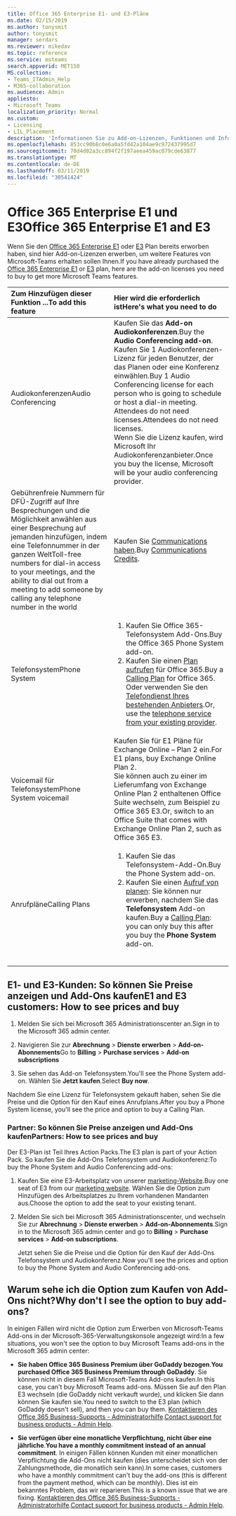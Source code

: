 ```yaml
---
title: Office 365 Enterprise E1- und E3-Pläne
ms.date: 02/15/2019
ms.author: tonysmit
author: tonysmit
manager: serdars
ms.reviewer: mikedav
ms.topic: reference
ms.service: msteams
search.appverid: MET150
MS.collection:
- Teams_ITAdmin_Help
- M365-collaboration
ms.audience: Admin
appliesto:
- Microsoft Teams
localization_priority: Normal
ms.custom:
- Licensing
- LIL_Placement
description: 'Informationen Sie zu Add-on-Lizenzen, Funktionen und Informationen zum Erwerben von Office 365 Enterprise E1 und E3 Pläne. '
ms.openlocfilehash: 853cc90b8c0e6a0a5fd42a104ae9c972437995d7
ms.sourcegitcommit: 70d4d02a3cc894f2f197aeea459ac079cde63877
ms.translationtype: MT
ms.contentlocale: de-DE
ms.lasthandoff: 03/11/2019
ms.locfileid: "30541424"
---
```

# <a name="office-365-enterprise-e1-and-e3"></a><span data-ttu-id="6fcb5-103">Office 365 Enterprise E1 und E3</span><span class="sxs-lookup"><span data-stu-id="6fcb5-103">Office 365 Enterprise E1 and E3</span></span>

<span data-ttu-id="6fcb5-104">Wenn Sie den [Office 365 Enterprise E1](https://products.office.com/en-us/business/office-365-enterprise-e1-business-software) oder [E3](https://products.office.com/en-us/business/office-365-enterprise-e3-business-software) Plan bereits erworben haben, sind hier Add-on-Lizenzen erwerben, um weitere Features von Microsoft-Teams erhalten sollen Ihnen.</span><span class="sxs-lookup"><span data-stu-id="6fcb5-104">If you have already purchased the [Office 365 Enterprise E1](https://products.office.com/en-us/business/office-365-enterprise-e1-business-software) or [E3](https://products.office.com/en-us/business/office-365-enterprise-e3-business-software) plan, here are the add-on licenses you need to buy to get more Microsoft Teams features.</span></span>

|<span data-ttu-id="6fcb5-105">Zum Hinzufügen dieser Funktion ...</span><span class="sxs-lookup"><span data-stu-id="6fcb5-105">To add this feature</span></span>|<span data-ttu-id="6fcb5-106">Hier wird die erforderlich ist</span><span class="sxs-lookup"><span data-stu-id="6fcb5-106">Here's what you need to do</span></span>|
|:------------------|:--------------------------|
|<span data-ttu-id="6fcb5-107">Audiokonferenzen</span><span class="sxs-lookup"><span data-stu-id="6fcb5-107">Audio Conferencing</span></span> <br/> <br/> |<span data-ttu-id="6fcb5-108">Kaufen Sie das **Add-on Audiokonferenzen**.</span><span class="sxs-lookup"><span data-stu-id="6fcb5-108">Buy the **Audio Conferencing add-on**.</span></span> <br/><span data-ttu-id="6fcb5-109">Kaufen Sie 1 Audiokonferenzen-Lizenz für jeden Benutzer, der das Planen oder eine Konferenz einwählen.</span><span class="sxs-lookup"><span data-stu-id="6fcb5-109">Buy 1 Audio Conferencing license for each person who is going to schedule or host a dial-in meeting.</span></span> <span data-ttu-id="6fcb5-110">Attendees do not need licenses.</span><span class="sxs-lookup"><span data-stu-id="6fcb5-110">Attendees do not need licenses.</span></span><br/> <span data-ttu-id="6fcb5-111">Wenn Sie die Lizenz kaufen, wird Microsoft Ihr Audiokonferenzanbieter.</span><span class="sxs-lookup"><span data-stu-id="6fcb5-111">Once you buy the license, Microsoft will be your audio conferencing provider.</span></span> |
|<span data-ttu-id="6fcb5-112">Gebührenfreie Nummern für DFÜ-Zugriff auf Ihre Besprechungen und die Möglichkeit anwählen aus einer Besprechung auf jemanden hinzufügen, indem eine Telefonnummer in der ganzen Welt</span><span class="sxs-lookup"><span data-stu-id="6fcb5-112">Toll-free numbers for dial-in access to your meetings, and the ability to dial out from a meeting to add someone by calling any telephone number in the world</span></span><br/> | <span data-ttu-id="6fcb5-113">Kaufen Sie [Communications haben](../add-funds-and-manage-communications-credits.md).</span><span class="sxs-lookup"><span data-stu-id="6fcb5-113">Buy [Communications Credits](../add-funds-and-manage-communications-credits.md).</span></span>|
|<span data-ttu-id="6fcb5-114">Telefonsystem</span><span class="sxs-lookup"><span data-stu-id="6fcb5-114">Phone System</span></span> <br/> |<ol><li><span data-ttu-id="6fcb5-115">Kaufen Sie Office 365-Telefonsystem Add-Ons.</span><span class="sxs-lookup"><span data-stu-id="6fcb5-115">Buy the Office 365 Phone System add-on.</span></span> </li><li><span data-ttu-id="6fcb5-116">Kaufen Sie einen [Plan aufrufen](../calling-plans-for-office-365.md) für Office 365.</span><span class="sxs-lookup"><span data-stu-id="6fcb5-116">Buy a [Calling Plan](../calling-plans-for-office-365.md) for Office 365.</span></span></li></ul><span data-ttu-id="6fcb5-117">Oder verwenden Sie den [Telefondienst Ihres bestehenden Anbieters](microsoft-teams-add-on-licensing.md#bkmk_existing).</span><span class="sxs-lookup"><span data-stu-id="6fcb5-117">Or, use the [telephone service from your existing provider](microsoft-teams-add-on-licensing.md#bkmk_existing).</span></span>  <br/> |
|<span data-ttu-id="6fcb5-118">Voicemail für Telefonsystem</span><span class="sxs-lookup"><span data-stu-id="6fcb5-118">Phone System voicemail</span></span><br/> |<span data-ttu-id="6fcb5-119">Kaufen Sie für E1 Pläne für Exchange Online – Plan 2 ein.</span><span class="sxs-lookup"><span data-stu-id="6fcb5-119">For E1 plans, buy Exchange Online Plan 2.</span></span> <br/><span data-ttu-id="6fcb5-120">Sie können auch zu einer im Lieferumfang von Exchange Online Plan 2 enthaltenen Office Suite wechseln, zum Beispiel zu Office 365 E3.</span><span class="sxs-lookup"><span data-stu-id="6fcb5-120">Or, switch to an Office Suite that comes with Exchange Online Plan 2, such as Office 365 E3.</span></span> |
|<span data-ttu-id="6fcb5-121">Anrufpläne</span><span class="sxs-lookup"><span data-stu-id="6fcb5-121">Calling Plans</span></span><br/> |<ol><li><span data-ttu-id="6fcb5-122">Kaufen Sie das Telefonsystem-Add-On.</span><span class="sxs-lookup"><span data-stu-id="6fcb5-122">Buy the Phone System add-on.</span></span></li><li><span data-ttu-id="6fcb5-123">Kaufen Sie einen [Aufruf von planen](../calling-plans-for-office-365.md): Sie können nur erwerben, nachdem Sie das **Telefonsystem** Add-on kaufen.</span><span class="sxs-lookup"><span data-stu-id="6fcb5-123">Buy a [Calling Plan](../calling-plans-for-office-365.md): you can only buy this after you buy the **Phone System** add-on.</span></span></li></ol> <br/> |
   
  
## <a name="e1-and-e3-customers-how-to-see-prices-and-buy"></a><span data-ttu-id="6fcb5-124">E1- und E3-Kunden: So können Sie Preise anzeigen und Add-Ons kaufen</span><span class="sxs-lookup"><span data-stu-id="6fcb5-124">E1 and E3 customers: How to see prices and buy</span></span>
<span data-ttu-id="6fcb5-125"><a name="bkmk_buypremium"> </a></span><span class="sxs-lookup"><span data-stu-id="6fcb5-125"></span></span>

1. <span data-ttu-id="6fcb5-126">Melden Sie sich bei Microsoft 365 Administrationscenter an.</span><span class="sxs-lookup"><span data-stu-id="6fcb5-126">Sign in to the Microsoft 365 admin center.</span></span>

2. <span data-ttu-id="6fcb5-127">Navigieren Sie zur **Abrechnung** > **Dienste erwerben** > **Add-on-Abonnements**</span><span class="sxs-lookup"><span data-stu-id="6fcb5-127">Go to **Billing** > **Purchase services** > **Add-on subscriptions**</span></span>

3. <span data-ttu-id="6fcb5-128">Sie sehen das Add-on Telefonsystem.</span><span class="sxs-lookup"><span data-stu-id="6fcb5-128">You'll see the Phone System add-on.</span></span> <span data-ttu-id="6fcb5-129">Wählen Sie **Jetzt kaufen**.</span><span class="sxs-lookup"><span data-stu-id="6fcb5-129">Select **Buy now**.</span></span> 

<span data-ttu-id="6fcb5-130">Nachdem Sie eine Lizenz für Telefonsystem gekauft haben, sehen Sie die Preise und die Option für den Kauf eines Anrufplans.</span><span class="sxs-lookup"><span data-stu-id="6fcb5-130">After you buy a Phone System license, you'll see the price and option to buy a Calling Plan.</span></span>

### <a name="partners-how-to-see-prices-and-buy"></a><span data-ttu-id="6fcb5-131">Partner: So können Sie Preise anzeigen und Add-Ons kaufen</span><span class="sxs-lookup"><span data-stu-id="6fcb5-131">Partners: How to see prices and buy</span></span>
<span data-ttu-id="6fcb5-132"><a name="bkmk_partners"> </a></span><span class="sxs-lookup"><span data-stu-id="6fcb5-132"></span></span>

<span data-ttu-id="6fcb5-133">Der E3-Plan ist Teil Ihres Action Packs.</span><span class="sxs-lookup"><span data-stu-id="6fcb5-133">The E3 plan is part of your Action Pack.</span></span> <span data-ttu-id="6fcb5-134">So kaufen Sie die Add-Ons Telefonsystem und Audiokonferenz:</span><span class="sxs-lookup"><span data-stu-id="6fcb5-134">To buy the Phone System and Audio Conferencing add-ons:</span></span>

1. <span data-ttu-id="6fcb5-135">Kaufen Sie eine E3-Arbeitsplatz von unserer [marketing-Website](https://go.microsoft.com/fwlink/?LinkId=24393).</span><span class="sxs-lookup"><span data-stu-id="6fcb5-135">Buy one seat of E3 from our [marketing website](https://go.microsoft.com/fwlink/?LinkId=24393).</span></span> <span data-ttu-id="6fcb5-136">Wählen Sie die Option zum Hinzufügen des Arbeitsplatzes zu Ihrem vorhandenen Mandanten aus.</span><span class="sxs-lookup"><span data-stu-id="6fcb5-136">Choose the option to add the seat to your existing tenant.</span></span>

2. <span data-ttu-id="6fcb5-137">Melden Sie sich bei Microsoft 365 Administrationscenter, und wechseln Sie zur **Abrechnung** > **Dienste erwerben** > **Add-on-Abonnements**.</span><span class="sxs-lookup"><span data-stu-id="6fcb5-137">Sign in to the Microsoft 365 admin center and go to **Billing** > **Purchase services** > **Add-on subscriptions**.</span></span>

    <span data-ttu-id="6fcb5-138">Jetzt sehen Sie die Preise und die Option für den Kauf der Add-Ons Telefonsystem und Audiokonferenz.</span><span class="sxs-lookup"><span data-stu-id="6fcb5-138">Now you'll see the prices and option to buy the Phone System and Audio Conferencing add-ons.</span></span>

## <a name="why-dont-i-see-the-option-to-buy-add-ons"></a><span data-ttu-id="6fcb5-139">Warum sehe ich die Option zum Kaufen von Add-Ons nicht?</span><span class="sxs-lookup"><span data-stu-id="6fcb5-139">Why don't I see the option to buy add-ons?</span></span>
<span data-ttu-id="6fcb5-140"><a name="bkmk_how"> </a></span><span class="sxs-lookup"><span data-stu-id="6fcb5-140"></span></span>

<span data-ttu-id="6fcb5-141">In einigen Fällen wird nicht die Option zum Erwerben von Microsoft-Teams Add-ons in der Microsoft-365-Verwaltungskonsole angezeigt wird:</span><span class="sxs-lookup"><span data-stu-id="6fcb5-141">In a few situations, you won't see the option to buy Microsoft Teams add-ons in the Microsoft 365 admin center:</span></span>

- <span data-ttu-id="6fcb5-142">**Sie haben Office 365 Business Premium über GoDaddy bezogen**.</span><span class="sxs-lookup"><span data-stu-id="6fcb5-142">**You purchased Office 365 Business Premium through GoDaddy**.</span></span> <span data-ttu-id="6fcb5-143">Sie können nicht in diesem Fall Microsoft-Teams Add-ons kaufen.</span><span class="sxs-lookup"><span data-stu-id="6fcb5-143">In this case, you can't buy Microsoft Teams add-ons.</span></span> <span data-ttu-id="6fcb5-144">Müssen Sie auf den Plan E3 wechseln (die GoDaddy nicht verkauft wurde), und klicken Sie dann können Sie kaufen sie.</span><span class="sxs-lookup"><span data-stu-id="6fcb5-144">You need to switch to the E3 plan (which GoDaddy doesn't sell), and then you can buy them.</span></span> <span data-ttu-id="6fcb5-145">[Kontaktieren des Office 365 Business-Supports - Administratorhilfe](https://support.office.com/article/32a17ca7-6fa0-4870-8a8d-e25ba4ccfd4b).</span><span class="sxs-lookup"><span data-stu-id="6fcb5-145">[Contact support for business products - Admin Help](https://support.office.com/article/32a17ca7-6fa0-4870-8a8d-e25ba4ccfd4b).</span></span>

- <span data-ttu-id="6fcb5-146">**Sie verfügen über eine monatliche Verpflichtung, nicht über eine jährliche**.</span><span class="sxs-lookup"><span data-stu-id="6fcb5-146">**You have a monthly commitment instead of an annual commitment**.</span></span> <span data-ttu-id="6fcb5-147">In einigen Fällen können Kunden mit einer monatlichen Verpflichtung die Add-Ons nicht kaufen (dies unterscheidet sich von der Zahlungsmethode, die monatlich sein kann).</span><span class="sxs-lookup"><span data-stu-id="6fcb5-147">In some cases, customers who have a monthly commitment can't buy the add-ons (this is different from the payment method, which can be monthly).</span></span> <span data-ttu-id="6fcb5-148">Dies ist ein bekanntes Problem, das wir reparieren.</span><span class="sxs-lookup"><span data-stu-id="6fcb5-148">This is a known issue that we are fixing.</span></span> <span data-ttu-id="6fcb5-149">[Kontaktieren des Office 365 Business-Supports - Administratorhilfe](https://support.office.com/article/32a17ca7-6fa0-4870-8a8d-e25ba4ccfd4b).</span><span class="sxs-lookup"><span data-stu-id="6fcb5-149">[Contact support for business products - Admin Help](https://support.office.com/article/32a17ca7-6fa0-4870-8a8d-e25ba4ccfd4b).</span></span>

